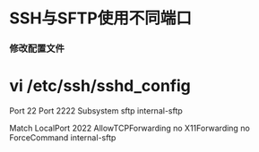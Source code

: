 # SSH与SFTP使用不同端口

### 修改配置文件

# vi /etc/ssh/sshd_config
Port 22
Port 2222
Subsystem sftp internal-sftp

Match LocalPort 2022
    AllowTCPForwarding no
    X11Forwarding no
    ForceCommand internal-sftp

